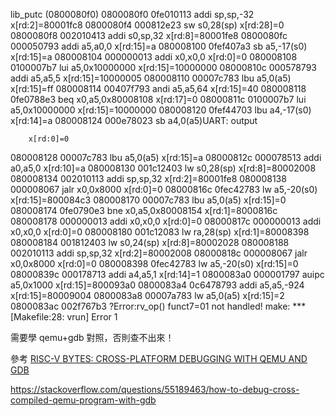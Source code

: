 lib_putc (0800080f0)
  0800080f0 0fe010113 addi sp,sp,-32    x[rd:2]=80001fc8
  0800080f4 000812e23 sw s0,28(sp)      x[rd:28]=0
  0800080f8 002010413 addi s0,sp,32     x[rd:8]=80001fe8
  0800080fc 000050793 addi a5,a0,0      x[rd:15]=a
  080008100 0fef407a3 sb a5,-17(s0)     x[rd:15]=a
  080008104 000000013 addi x0,x0,0      x[rd:0]=0
  080008108 0100007b7 lui a5,0x10000000 x[rd:15]=10000000
  08000810c 000578793 addi a5,a5,5      x[rd:15]=10000005
  080008110 00007c783 lbu a5,0(a5)      x[rd:15]=ff
  080008114 00407f793 andi a5,a5,64     x[rd:15]=40
  080008118 0fe0788e3 beq x0,a5,0x80008108      x[rd:17]=0
  08000811c 0100007b7 lui a5,0x10000000 x[rd:15]=10000000
  080008120 0fef44703 lbu a4,-17(s0)    x[rd:14]=a
  080008124 000e78023 sb a4,0(a5)UART: output

        x[rd:0]=0
  080008128 00007c783 lbu a5,0(a5)      x[rd:15]=a
  08000812c 000078513 addi a0,a5,0      x[rd:10]=a
  080008130 001c12403 lw s0,28(sp)      x[rd:8]=80002008
  080008134 002010113 addi sp,sp,32     x[rd:2]=80001fe8
  080008138 000008067 jalr x0,0x8000    x[rd:0]=0
  08000816c 0fec42783 lw a5,-20(s0)     x[rd:15]=800084c3
  080008170 00007c783 lbu a5,0(a5)      x[rd:15]=0
  080008174 0fe0790e3 bne x0,a5,0x80008154      x[rd:1]=8000816c
  080008178 000000013 addi x0,x0,0      x[rd:0]=0
  08000817c 000000013 addi x0,x0,0      x[rd:0]=0
  080008180 001c12083 lw ra,28(sp)      x[rd:1]=80008398
  080008184 001812403 lw s0,24(sp)      x[rd:8]=80002028
  080008188 002010113 addi sp,sp,32     x[rd:2]=80002008
  08000818c 000008067 jalr x0,0x8000    x[rd:0]=0
  080008398 0fec42783 lw a5,-20(s0)     x[rd:15]=0
  08000839c 000178713 addi a4,a5,1      x[rd:14]=1
  0800083a0 000001797 auipc a5,0x1000   x[rd:15]=800093a0
  0800083a4 0c6478793 addi a5,a5,-924   x[rd:15]=80009004
  0800083a8 00007a783 lw a5,0(a5)       x[rd:15]=2
  0800083ac 002f767b3 ?Error:rv_op() funct7=01 not handled!
make: *** [Makefile:28: vrun] Error 1

  需要學 qemu+gdb 對照，否則查不出來！

參考 [RISC-V BYTES: CROSS-PLATFORM DEBUGGING WITH QEMU AND GDB](https://danielmangum.com/posts/risc-v-bytes-qemu-gdb/)

https://stackoverflow.com/questions/55189463/how-to-debug-cross-compiled-qemu-program-with-gdb
